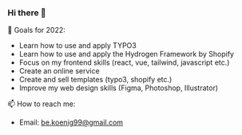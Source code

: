 ### Hi there 👋

🔭 Goals for 2022:
- Learn how to use and apply TYPO3
- Learn how to use and apply the Hydrogen Framework by Shopify
- Focus on my frontend skills (react, vue, tailwind, javascript etc.)
- Create an online service
- Create and sell templates (typo3, shopify etc.)
- Improve my web design skills (Figma, Photoshop, Illustrator)

📫 How to reach me:
- Email: be.koenig99@gmail.com
